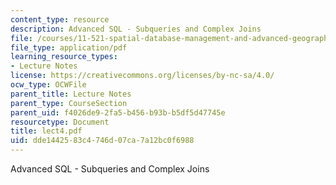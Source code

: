 ```yaml
---
content_type: resource
description: Advanced SQL - Subqueries and Complex Joins
file: /courses/11-521-spatial-database-management-and-advanced-geographic-information-systems-spring-2003/dde1442583c4746d07ca7a12bc0f6988_lect4.pdf
file_type: application/pdf
learning_resource_types:
- Lecture Notes
license: https://creativecommons.org/licenses/by-nc-sa/4.0/
ocw_type: OCWFile
parent_title: Lecture Notes
parent_type: CourseSection
parent_uid: f4026de9-2fa5-b456-b93b-b5df5d47745e
resourcetype: Document
title: lect4.pdf
uid: dde14425-83c4-746d-07ca-7a12bc0f6988
---
```

Advanced SQL - Subqueries and Complex Joins